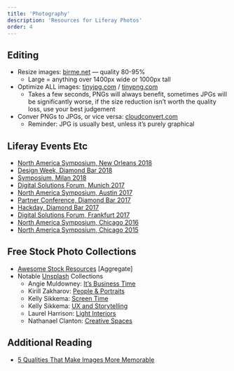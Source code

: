 ```yaml
---
title: 'Photography'
description: 'Resources for Liferay Photos'
order: 4
---
```


## Editing

-   Resize images: [birme.net](http://birme.net/) — quality 80-95%
    -   Large = anything over 1400px wide or 1000px tall
-   Optimize ALL images: [tinyjpg.com](http://tinyjpg.com/) / [tinypng.com](http://tinypng.com/)
    -   Takes a few seconds, PNGs will always benefit, sometimes JPGs will be significantly worse, if the size reduction isn’t worth the quality loss, use your best judgement
-   Conver PNGs to JPGs, or vice versa: [cloudconvert.com](http://cloudconvert.com/)
    -   Reminder: JPG is usually best, unless it’s purely graphical

## Liferay Events Etc

-   [North America Symposium, New Orleans 2018](https://photos.app.goo.gl/1BokV7mREGDntdycA)
-   [Design Week, Diamond Bar 2018](https://photos.app.goo.gl/h8nzVLpd4fCCGGYF2)
-   [Symposium, Milan 2018](https://photos.app.goo.gl/3VpXSCv3C5EALrJu7)
-   [Digital Solutions Forum, Munich 2017](https://photos.app.goo.gl/sfdAysHzA2rKDrJb2)
-   [North America Symposium, Austin 2017](https://photos.app.goo.gl/Y056ePdF2mUMV6B93)
-   [Partner Conference, Diamond Bar 2017](https://photos.app.goo.gl/cDksEFfCYtK73WbC8)
-   [Hackday, Diamond Bar 2017](https://goo.gl/photos/8XgH3AyppXovuUn97)
-   [Digital Solutions Forum, Frankfurt 2017](https://goo.gl/photos/7vEqQi7xVCCG47M56)
-   [North America Symposium, Chicago 2016](https://photos.app.goo.gl/w7p3tWspqFPv8RAX8)
-   [North America Symposium, Chicago 2015](https://goo.gl/photos/AP94sAKabFXkQraf7)

## Free Stock Photo Collections

-   [Awesome Stock Resources](https://github.com/neutraltone/awesome-stock-resources) [Aggregate]
-   Notable [Unsplash](https://www.unsplash.com) Collections
    -   Angie Muldowney: [It’s Business Time](https://unsplash.com/collections/207682/its-business-time)
    -   Kirill Zakharov: [People & Portraits](https://unsplash.com/collections/302501/people-portraits)
    -   Kelly Sikkema: [Screen Time](https://unsplash.com/collections/837029/screen-time)
    -   Kelly Sikkema: [UX and Storytelling](https://unsplash.com/collections/430471/ux-and-storytelling)
    -   Laurel Harrison: [Light Interiors](https://unsplash.com/collections/975241/light-interiors)
    -   Nathanael Clanton: [Creative Spaces](https://unsplash.com/collections/770996/creative-spaces)

## Additional Reading

-   [5 Qualities That Make Images More Memorable](http://thenextweb.com/5-qualities-that-make-images-more-memorable/)
